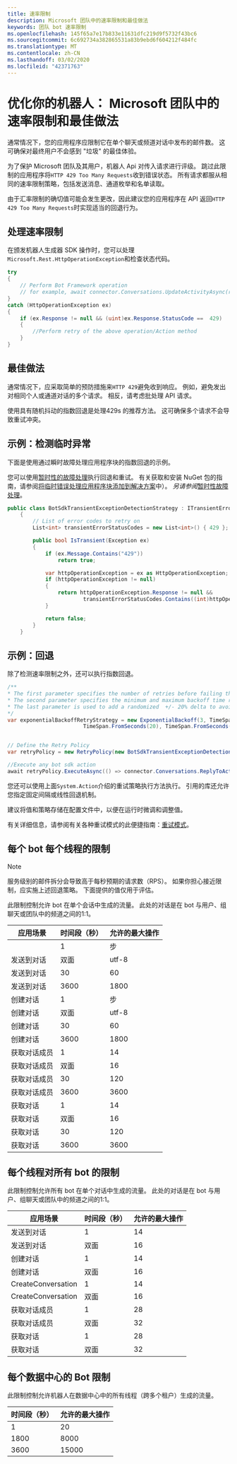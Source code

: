 ```yaml
---
title: 速率限制
description: Microsoft 团队中的速率限制和最佳做法
keywords: 团队 bot 速率限制
ms.openlocfilehash: 145f65a7e17b833e11631dfc219d9f5732f43bc6
ms.sourcegitcommit: 6c692734a382865531a83b9ebd6f604212f484fc
ms.translationtype: MT
ms.contentlocale: zh-CN
ms.lasthandoff: 03/02/2020
ms.locfileid: "42371763"
---
```

# <a name="optimize-your-bot-rate-limiting-and-best-practices-in-microsoft-teams"></a>优化你的机器人： Microsoft 团队中的速率限制和最佳做法

通常情况下，您的应用程序应限制它在单个聊天或频道对话中发布的邮件数。 这可确保对最终用户不会感到 "垃圾" 的最佳体验。

为了保护 Microsoft 团队及其用户，机器人 Api 对传入请求进行评级。 跳过此限制的应用程序将`HTTP 429 Too Many Requests`收到错误状态。 所有请求都服从相同的速率限制策略，包括发送消息、通道枚举和名单读取。

由于汇率限制的确切值可能会发生更改，因此建议您的应用程序在 API 返回`HTTP 429 Too Many Requests`时实现适当的回退行为。

## <a name="handling-rate-limits"></a>处理速率限制

在颁发机器人生成器 SDK 操作时，您可以处理`Microsoft.Rest.HttpOperationException`和检查状态代码。

```csharp
try
{
    // Perform Bot Framework operation
    // for example, await connector.Conversations.UpdateActivityAsync(reply);
}
catch (HttpOperationException ex)
{
    if (ex.Response != null && (uint)ex.Response.StatusCode ==  429)
    {
        //Perform retry of the above operation/Action method
    }
}
```

## <a name="best-practices"></a>最佳做法

通常情况下，应采取简单的预防措施来`HTTP 429`避免收到响应。 例如，避免发出对相同个人或通道对话的多个请求。 相反，请考虑批处理 API 请求。

使用具有随机抖动的指数回退是处理429s 的推荐方法。 这可确保多个请求不会导致重试冲突。

## <a name="example-detecting-transient-exceptions"></a>示例：检测临时异常

下面是使用通过瞬时故障处理应用程序块的指数回退的示例。

您可以使用[暂时性的故障处理](/previous-versions/msp-n-p/hh675232%28v%3dpandp.10%29)执行回退和重试。 有关获取和安装 NuGet 包的指南，请参阅[将临时错误处理应用程序块添加到解决方案](/previous-versions/msp-n-p/dn440719(v=pandp.60)?redirectedfrom=MSDN)中）。 *另请参阅*[暂时性故障处理](/azure/architecture/best-practices/transient-faults)。

```csharp
public class BotSdkTransientExceptionDetectionStrategy : ITransientErrorDetectionStrategy
    {
        // List of error codes to retry on
        List<int> transientErrorStatusCodes = new List<int>() { 429 };

        public bool IsTransient(Exception ex)
        {
            if (ex.Message.Contains("429"))
                return true;

            var httpOperationException = ex as HttpOperationException;
            if (httpOperationException != null)
            {
                return httpOperationException.Response != null &&
                        transientErrorStatusCodes.Contains((int)httpOperationException.Response.StatusCode);
            }

            return false;
        }
    }
```

## <a name="example-backoff"></a>示例：回退

除了检测速率限制之外，还可以执行指数回退。

```csharp
/**
* The first parameter specifies the number of retries before failing the operation.
* The second parameter specifies the minimum and maximum backoff time respectively.
* The last parameter is used to add a randomized  +/- 20% delta to avoid numerous clients retrying simultaneously.
*/
var exponentialBackoffRetryStrategy = new ExponentialBackoff(3, TimeSpan.FromSeconds(2),
                        TimeSpan.FromSeconds(20), TimeSpan.FromSeconds(1));


// Define the Retry Policy
var retryPolicy = new RetryPolicy(new BotSdkTransientExceptionDetectionStrategy(), exponentialBackoffRetryStrategy);

//Execute any bot sdk action
await retryPolicy.ExecuteAsync(() => connector.Conversations.ReplyToActivityAsync( (Activity)reply) ).ConfigureAwait(false);
```

您还可以使用上面`System.Action`介绍的重试策略执行方法执行。 引用的库还允许您指定固定间隔或线性回退机制。

建议将值和策略存储在配置文件中，以便在运行时微调和调整值。

有关详细信息，请参阅有关各种重试模式的此便捷指南：[重试模式](/azure/architecture/patterns/retry)。

## <a name="per-bot-per-thread-limit"></a>每个 bot 每个线程的限制

>[!NOTE]
>服务级别的邮件拆分会导致高于每秒预期的请求数（RPS）。 如果你担心接近限制，应实施上述回退策略。 下面提供的值仅用于评估。

此限制控制允许 bot 在单个会话中生成的流量。 此处的对话是在 bot 与用户、组聊天或团队中的频道之间的1:1。

| **应用场景** | **时间段（秒）** | **允许的最大操作** |
| --- | --- | --- |
|| 1 | 步 |
| 发送到对话 | 双面 | utf-8 |
| 发送到对话 | 30 | 60 |
| 发送到对话 | 3600 | 1800 |
| 创建对话 | 1 | 步 |
| 创建对话 | 双面 | utf-8 |
| 创建对话 | 30 | 60 |
| 创建对话 | 3600 | 1800 |
| 获取对话成员| 1 | 14  |
| 获取对话成员| 双面 | 16  |
| 获取对话成员| 30 | 120 |
| 获取对话成员| 3600 | 3600 |
| 获取对话 | 1 | 14  |
| 获取对话 | 双面 | 16  |
| 获取对话 | 30 | 120 |
| 获取对话 | 3600 | 3600 |

## <a name="per-thread-limit-for-all-bots"></a>每个线程对所有 bot 的限制

此限制控制允许所有 bot 在单个对话中生成的流量。 此处的对话是在 bot 与用户、组聊天或团队中的频道之间的1:1。

| **应用场景** | **时间段（秒）** | **允许的最大操作** |
| --- | --- | --- |
| 发送到对话 | 1 | 14  |
| 发送到对话 | 双面 | 16  |
| 创建对话 | 1 | 14  |
| 创建对话 | 双面 | 16  |
| CreateConversation| 1 | 14  |
| CreateConversation| 双面 | 16  |
| 获取对话成员| 1 | 28 |
| 获取对话成员| 双面 | 32 |
| 获取对话 | 1 | 28 |
| 获取对话 | 双面 | 32 |

## <a name="bot-per-data-center-limit"></a>每个数据中心的 Bot 限制

此限制控制允许机器人在数据中心中的所有线程（跨多个租户）生成的流量。

|**时间段（秒）** | **允许的最大操作** |
| --- | --- |
| 1 | 20 |
| 1800 | 8000 |
| 3600 | 15000 |
